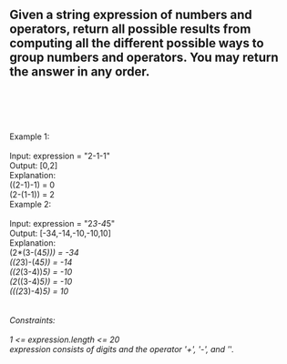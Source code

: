 ## Given a string expression of numbers and operators, return all possible results from computing all the different possible ways to group numbers and operators. You may return the answer in any order. <br> <br> <br> <br> 
Example 1: <br> <br> 
Input: expression = "2-1-1" <br> 
Output: [0,2] <br> 
Explanation: <br> 
((2-1)-1) = 0 <br> 
(2-(1-1)) = 2 <br> 
Example 2: <br> <br> 
Input: expression = "2*3-4*5" <br> 
Output: [-34,-14,-10,-10,10] <br> 
Explanation: <br> 
(2*(3-(4*5))) = -34 <br> 
((2*3)-(4*5)) = -14 <br> 
((2*(3-4))*5) = -10 <br> 
(2*((3-4)*5)) = -10 <br> 
(((2*3)-4)*5) = 10 <br> <br> <br> 
Constraints: <br> <br> 
1 <= expression.length <= 20 <br> 
expression consists of digits and the operator '+', '-', and '*'. <br> 
